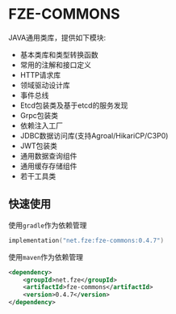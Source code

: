# FZE-COMMONS

JAVA通用类库，提供如下模块:

- 基本类库和类型转换函数
- 常用的注解和接口定义
- HTTP请求库
- 领域驱动设计库
- 事件总线
- Etcd包装类及基于etcd的服务发现
- Grpc包装类
- 依赖注入工厂
- JDBC数据访问库(支持Agroal/HikariCP/C3P0)
- JWT包装类
- 通用数据查询组件
- 通用缓存存储组件
- 若干工具类

## 快速使用

使用`gradle`作为依赖管理

```kts
implementation("net.fze:fze-commons:0.4.7")
```

使用`maven`作为依赖管理

```xml
<dependency>
    <groupId>net.fze</groupId>
    <artifactId>fze-commons</artifactId>
    <version>0.4.7</version>
</dependency>
```
